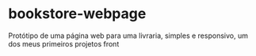 # bookstore-webpage
 Protótipo de uma página web para uma livraria, simples e responsivo, um dos meus primeiros projetos front
